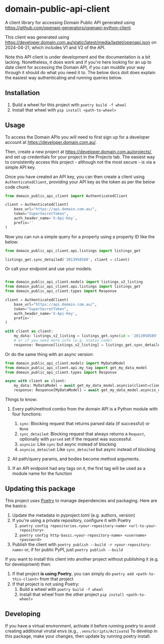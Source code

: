 # domain-public-api-client
A client library for accessing Domain Public API generated using https://github.com/openapi-generators/openapi-python-client.

This client was generated using https://developer.domain.com.au/static/latest/media/lastet/openapi.json on 2024-04-21, which includes V1 and V2 of the API.

Note this API client is under development and the documentation is a bit lacking. Nonetheless, it does work and if you're here looking for an up to date client for accessing the Domain API, if you can muddle your way through it should do what you need it to. The below docs doit does explain the easiest way authenticating and running queries below.  

## Installation

1. Build a wheel for this project with `poetry build -f wheel`
1. Install that wheel with `pip install <path-to-wheel>`

## Usage

To access the Domain APIs you will need to first sign up for a developer account at https://developer.domain.com.au/.

Then, create a new project at https://developer.domain.com.au/projects/,  and set up credentials for your project in the Projects tab. The easiest way to consistently access this project - although not the most secure - is via a simple API key.

Once you have created an API key, you can then create a client using `AuthenticatedClient`, providing your API key as the token as per the below code chunk:

```python
from domain_public_api_client import AuthenticatedClient

client = AuthenticatedClient(
    base_url="https://api.domain.com.au/", 
    token="SuperSecretToken",
    auth_header_name='X-Api-Key',
    prefix=''
)

```

Now you can run a simple query for a property using a property ID like the below:

```python
from domain_public_api_client.api.listings import listings_get

listings_get.sync_detailed('2013958589', client = client)
```

Or call your endpoint and use your models:

```python

from domain_public_api_client.models import listings_v2_listing
from domain_public_api_client.api.listings import listings_get
from domain_public_api_client.types import Response

client = AuthenticatedClient(
    base_url="https://api.domain.com.au/", 
    token="SuperSecretToken",
    auth_header_name='X-Api-Key',
    prefix=''
)

with client as client:
    my_data: listings_v2_listing = listings_get.sync(id = '2013958589', client=client)
    # or if you need more info (e.g. status_code)
    response: Response[listings_v2_listing] = listings_get.sync_detailed(id = '2013958589', client=client)

```

Or do the same thing with an async version:

```python
from domain_public_api_client.models import MyDataModel
from domain_public_api_client.api.my_tag import get_my_data_model
from domain_public_api_client.types import Response

async with client as client:
    my_data: MyDataModel = await get_my_data_model.asyncio(client=client)
    response: Response[MyDataModel] = await get_my_data_model.asyncio_detailed(client=client)
```

Things to know:
1. Every path/method combo from the domain API is a Python module with four functions:
    1. `sync`: Blocking request that returns parsed data (if successful) or `None`
    1. `sync_detailed`: Blocking request that always returns a `Request`, optionally with `parsed` set if the request was successful.
    1. `asyncio`: Like `sync` but async instead of blocking
    1. `asyncio_detailed`: Like `sync_detailed` but async instead of blocking

1. All path/query params, and bodies become method arguments.
1. If an API endpoint had any tags on it, the first tag will be used as a module name for the function

## Updating this package
This project uses [Poetry](https://python-poetry.org/) to manage dependencies  and packaging.  Here are the basics:
1. Update the metadata in pyproject.toml (e.g. authors, version)
1. If you're using a private repository, configure it with Poetry
    1. `poetry config repositories.<your-repository-name> <url-to-your-repository>`
    1. `poetry config http-basic.<your-repository-name> <username> <password>`
1. Publish the client with `poetry publish --build -r <your-repository-name>` or, if for public PyPI, just `poetry publish --build`

If you want to install this client into another project without publishing it (e.g. for development) then:
1. If that project **is using Poetry**, you can simply do `poetry add <path-to-this-client>` from that project
1. If that project is not using Poetry:
    1. Build a wheel with `poetry build -f wheel`
    1. Install that wheel from the other project `pip install <path-to-wheel>`

## Developing
If you have a virtual environment, activate it before running poetry to avoid creating additional virutal envs (e.g., `.venv/Scripts/Activate`)
To develop in this package, make your changes, then update by running poetry install.
